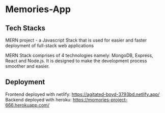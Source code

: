 # Memories-App

## Tech Stacks
MERN project - a Javascript Stack that is used for easier and faster deployment of full-stack web applications

MERN Stack comprises of 4 technologies namely: MongoDB, Express, React and Node.js. It is designed to make the development process smoother and easier.


## Deployment
Frontend deployed with netlify: https://agitated-boyd-3793bd.netlify.app/
Backend deployed with heroku: https://momories-project-666.herokuapp.com/
